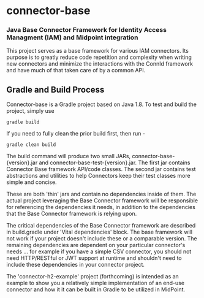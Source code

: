 # connector-base
### Java Base Connector Framework for Identity Access Managment (IAM) and Midpoint integration

This project serves as a base framework for various IAM connectors.  Its purpose
is to greatly reduce code repetition and complexity when writing new connectors
and minimize the interactions with the ConnId framework and have much of that
taken care of by a common API.

## Gradle and Build Process

Connector-base is a Gradle project based on Java 1.8.  To test and build the project, simply use

`gradle build`

If you need to fully clean the prior build first, then run -

`gradle clean build`

The build command will produce two small JARs, connector-base-{version}.jar
and connector-base-test-{version}.jar.  The first jar contains Connector Base
framework API/code classes.  The second jar contains test abstractions and utilities
to help Connectors keep their test classes more simple and concise.

These are both 'thin' jars and contain
no dependencies inside of them.  The actual project leveraging the Base Connector
framework will be responsible for referencing the dependencies it needs, in addition
to the dependencies that the Base Connector framework is relying upon.

The critical dependencies of the Base Connector framework are described in build.gradle under
'Vital dependencies' block.  The base framework will not work if your project
doesn't include these or a comparable version.  The remaining dependencies
are dependent on your particular connector's needs ... for example if you have
a simple CSV connector, you should not need HTTP/RESTful or JWT support at runtime
and shouldn't need to include these dependencies in your connector project.

The 'connector-h2-example' project (forthcoming) is intended as an example
to show you a relatively simple implementation of an end-use connector and how it
it can be built in Gradle to be utilized in MidPoint.
